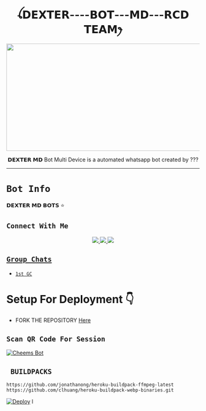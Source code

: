 

<h1 align="center">ꪶ𝗗𝗘𝗫𝗧𝗘𝗥----𝗕𝗢𝗧---𝗠𝗗---𝗥𝗖𝗗 𝗧𝗘𝗔𝗠ꫂ<br></h1>
<p align="center">
<img src="https://i.ibb.co/ZJfb9Jy/20240216-121657.jpg" width="540" height="280" />
</p>

<p align="center">
𝗗𝗘𝗫𝗧𝗘𝗥 𝗠𝗗 Bot Multi Device is a automated whatsapp bot created by ???
</p>

------

# ```Bot Info```
𝗗𝗘𝗫𝗧𝗘𝗥 𝗠𝗗  𝗕𝗢𝗧𝗦 ⭐

## ```Connect With Me```
<p align="center">
<a href="https://wa.me/94778493845"><img src="https://img.shields.io/badge/Contact -25D366?style=for-the-badge&logo=whatsapp&logoColor=white" />
<a href="https://chat.whatsapp.com/JXUE45NloA0DSUl549cmKL"><img src="https://img.shields.io/badge/Join Official GC-25D366?style=for-the-badge&logo=whatsapp&logoColor=white" />
<a href="https://youtube.com/@Dextertoola999?si=HG-A4JpJ83zDpmS5"><img src="https://img.shields.io/badge/Subscribe -ff0000?style=for-the-badge&logo=youtube&logoColor=ff000000&link=https://youtube.com/@Dextertoola999" /><br>
</p>

## ```Group Chats```

- [`1st GC`](https://chat.whatsapp.com/JXUE45NloA0DSUl549cmKL)

# Setup For Deployment 👇

- FORK THE REPOSITORY [Here](https://github.com/DGXeon/CheemsBot-MD8/fork)

## `Scan QR Code For Session`
[![Cheems Bot](https://repl.it/badge/github/quiec/whatsasena)](https://replit.com/@purnadexter7/DEXTER-MD-BOTS)

## ` BUILDPACKS`

```
https://github.com/jonathanong/heroku-buildpack-ffmpeg-latest
https://github.com/clhuang/heroku-buildpack-webp-binaries.git
```

[![Deploy](https://www.herokucdn.com/deploy/button.svg)](https://heroku.com/deploy?template=https://github.com/DGXeon/CheemsBot-MD8/)
l


<!DOCTYPE html>
<html lang="en">
<head>
<meta charset="UTF-8">
<meta name="viewport" content="width=device-width, initial-scale=1.0">
<title>DEXTER MD BOT Control</title>
<script>
  function changeColor() {
    var redValue = document.getElementById("red").value;
    var greenValue = document.getElementById("green").value;
    var blueValue = document.getElementById("blue").value;
    
    document.getElementById("light").style.backgroundColor = "rgb(" + redValue + "," + greenValue + "," + blueValue + ")";


</head>
<body>

<h1>DEXTER MD BOT </h1>

<label for="">Red:</label>
<input type="range" id="red" min="0" max="255" value="0" oninput="changeColor()">
<br>

<label for="">Green:</label>
<input type="range" id="green" min="0" max="255" value="0" oninput="changeColor()">
<br>

<label for="">Blue:</label>
<input type="range" id="blue" min="0" max="255" value="0" oninput="changeColor()">
<br>

<div id="light" style="width: 100px; height: 100px; border: 1px solid black;"></div>

</body>
</html>
